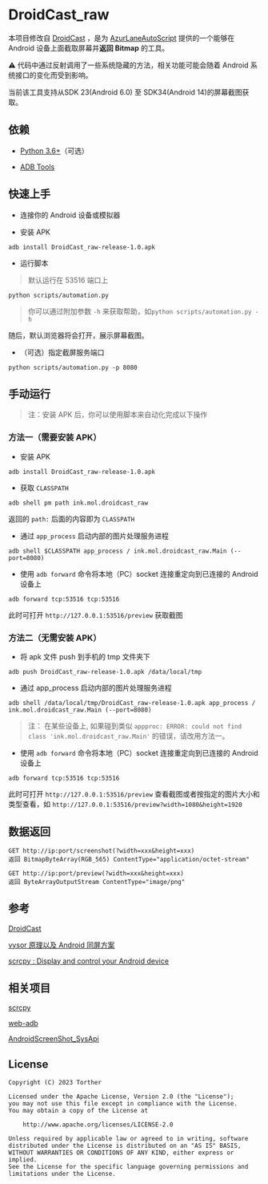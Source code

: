 # DroidCast_raw

本项目修改自 [DroidCast](https://github.com/rayworks/DroidCast) ，是为 [AzurLaneAutoScript](https://github.com/LmeSzinc/AzurLaneAutoScript) 提供的一个能够在 Android 设备上面截取屏幕并**返回 Bitmap** 的工具。

⚠️ 代码中通过反射调用了一些系统隐藏的方法，相关功能可能会随着 Android 系统接口的变化而受到影响。

当前该工具支持从SDK 23(Android 6.0) 至 SDK34(Android 14)的屏幕截图获取。

## 依赖

 - [Python 3.6+](https://www.python.org/downloads/)（可选）

 - [ADB Tools](https://developer.android.google.cn/studio/releases/platform-tools)

## 快速上手

 - 连接你的 Android 设备或模拟器

 - 安装 APK

```shell
adb install DroidCast_raw-release-1.0.apk
```

 - 运行脚本

> 默认运行在 53516 端口上

```shell
python scripts/automation.py
```

> 你可以通过附加参数 ```-h``` 来获取帮助，如```python scripts/automation.py -h```

随后，默认浏览器将会打开，展示屏幕截图。

 - （可选）指定截屏服务端口

```shell
python scripts/automation.py -p 8080
```

## 手动运行

> 注：安装 APK 后，你可以使用脚本来自动化完成以下操作

### 方法一（需要安装 APK）

 - 安装 APK

```shell
adb install DroidCast_raw-release-1.0.apk
```

 - 获取 ```CLASSPATH```

```shell
adb shell pm path ink.mol.droidcast_raw
```

返回的 ```path:``` 后面的内容即为 ```CLASSPATH```

 - 通过 ```app_process``` 启动内部的图片处理服务进程

```shell
adb shell $CLASSPATH app_process / ink.mol.droidcast_raw.Main (--port=8080)
```

 - 使用 ```adb forward``` 命令将本地（PC）socket 连接重定向到已连接的 Android 设备上

```shell
adb forward tcp:53516 tcp:53516
```

此时可打开 ```http://127.0.0.1:53516/preview``` 获取截图

### 方法二（无需安装 APK）

 - 将 apk 文件 push 到手机的 tmp 文件夹下

```
adb push DroidCast_raw-release-1.0.apk /data/local/tmp
```

 - 通过 app_process 启动内部的图片处理服务进程

```shell
adb shell /data/local/tmp/DroidCast_raw-release-1.0.apk app_process / ink.mol.droidcast_raw.Main (--port=8080)
```
> 注： 在某些设备上, 如果碰到类似 ```appproc: ERROR: could not find class 'ink.mol.droidcast_raw.Main'``` 的错误，请改用方法一。

 - 使用 ```adb forward``` 命令将本地（PC）socket 连接重定向到已连接的 Android 设备上

```shell
adb forward tcp:53516 tcp:53516
```

此时可打开 ```http://127.0.0.1:53516/preview``` 查看截图或者按指定的图片大小和类型查看，如 ```http://127.0.0.1:53516/preview?width=1080&height=1920```

## 数据返回
```shell
GET http://ip:port/screenshot(?width=xxx&height=xxx)
返回 BitmapByteArray(RGB_565) ContentType="application/octet-stream"
```

```shell
GET http://ip:port/preview(?width=xxx&height=xxx)
返回 ByteArrayOutputStream ContentType="image/png"
```

## 参考

[DroidCast](https://github.com/rayworks/DroidCast)

[vysor 原理以及 Android 同屏方案](https://juejin.im/entry/57fe39400bd1d00058dd4652)

[scrcpy : Display and control your Android device](https://github.com/Genymobile/scrcpy)

## 相关项目

[scrcpy](https://github.com/Genymobile/scrcpy)

[web-adb](https://github.com/mfinkle/web-adb)

[AndroidScreenShot_SysApi](https://github.com/weizongwei5/AndroidScreenShot_SysApi)

## License

```
Copyright (C) 2023 Torther

Licensed under the Apache License, Version 2.0 (the "License");
you may not use this file except in compliance with the License.
You may obtain a copy of the License at

    http://www.apache.org/licenses/LICENSE-2.0

Unless required by applicable law or agreed to in writing, software
distributed under the License is distributed on an "AS IS" BASIS,
WITHOUT WARRANTIES OR CONDITIONS OF ANY KIND, either express or implied.
See the License for the specific language governing permissions and
limitations under the License.
```
